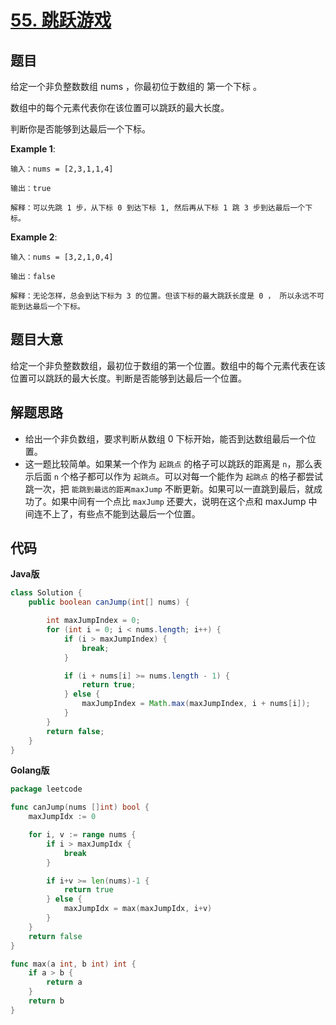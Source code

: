 # [55. 跳跃游戏](https://leetcode-cn.com/problems/jump-game/)


## 题目

给定一个非负整数数组 nums ，你最初位于数组的 第一个下标 。

数组中的每个元素代表你在该位置可以跳跃的最大长度。

判断你是否能够到达最后一个下标。

**Example 1**:

```
输入：nums = [2,3,1,1,4]

输出：true

解释：可以先跳 1 步，从下标 0 到达下标 1, 然后再从下标 1 跳 3 步到达最后一个下标。
```

**Example 2**:

```
输入：nums = [3,2,1,0,4]

输出：false

解释：无论怎样，总会到达下标为 3 的位置。但该下标的最大跳跃长度是 0 ， 所以永远不可能到达最后一个下标。
```

## 题目大意

给定一个非负整数数组，最初位于数组的第一个位置。数组中的每个元素代表在该位置可以跳跃的最大长度。判断是否能够到达最后一个位置。

## 解题思路

- 给出一个非负数组，要求判断从数组 0 下标开始，能否到达数组最后一个位置。
- 这一题比较简单。如果某一个作为 `起跳点` 的格子可以跳跃的距离是 `n`，那么表示后面 `n` 个格子都可以作为 `起跳点`。可以对每一个能作为 `起跳点` 的格子都尝试跳一次，把 `能跳到最远的距离maxJump` 不断更新。如果可以一直跳到最后，就成功了。如果中间有一个点比 `maxJump` 还要大，说明在这个点和 maxJump 中间连不上了，有些点不能到达最后一个位置。

## 代码

**Java版**

```java
class Solution {
    public boolean canJump(int[] nums) {

        int maxJumpIndex = 0;
        for (int i = 0; i < nums.length; i++) {
            if (i > maxJumpIndex) {
                break;
            }

            if (i + nums[i] >= nums.length - 1) {
                return true;
            } else {
                maxJumpIndex = Math.max(maxJumpIndex, i + nums[i]);
            }
        }
        return false;
    }
}
```

**Golang版**

```go
package leetcode

func canJump(nums []int) bool {
	maxJumpIdx := 0

	for i, v := range nums {
		if i > maxJumpIdx {
			break
		}

		if i+v >= len(nums)-1 {
			return true
		} else {
			maxJumpIdx = max(maxJumpIdx, i+v)
		}
	}
	return false
}

func max(a int, b int) int {
	if a > b {
		return a
	}
	return b
}
```